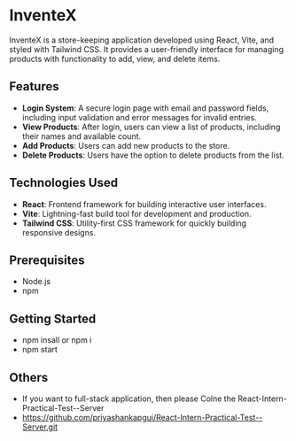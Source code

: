 # InventeX

InventeX is a store-keeping application developed using React, Vite, and styled with Tailwind CSS. It provides a user-friendly interface for managing products with functionality to add, view, and delete items.

## Features

- **Login System**: A secure login page with email and password fields, including input validation and error messages for invalid entries.
- **View Products**: After login, users can view a list of products, including their names and available count.
- **Add Products**: Users can add new products to the store.
- **Delete Products**: Users have the option to delete products from the list.
  
## Technologies Used

- **React**: Frontend framework for building interactive user interfaces.
- **Vite**: Lightning-fast build tool for development and production.
- **Tailwind CSS**: Utility-first CSS framework for quickly building responsive designs.

## Prerequisites

- Node.js
- npm 

## Getting Started

- npm insall or  npm i
- npm start

## Others

- If you want to full-stack application, then please Colne the React-Intern-Practical-Test--Server
- https://github.com/priyashankapgui/React-Intern-Practical-Test--Server.git

